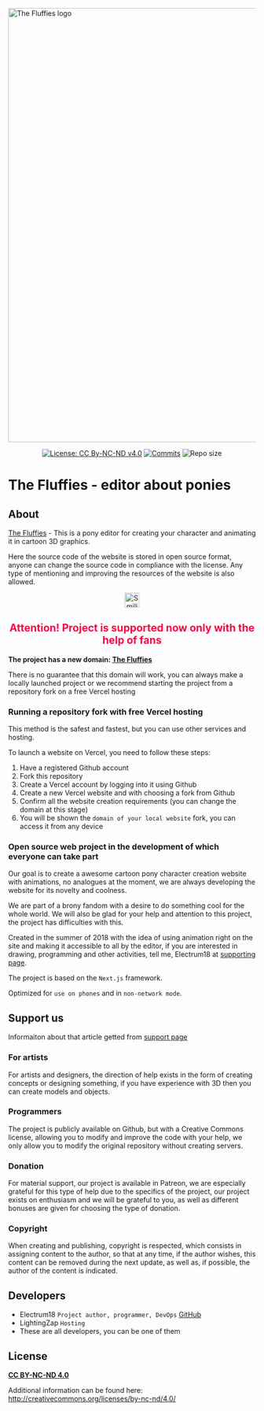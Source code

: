 <a href="https://the-fluffies.vercel.app" target="_blank" alt="The Fluffies website" rel="noopener noreferrer">
  <img width="882" src="https://raw.githubusercontent.com/Electrum18/The-Fluffies/master/public/img/announcement.png" alt="The Fluffies logo">
</a>

<p align="center">
  <a href="https://github.com/Electrum18/The-Fluffies/blob/master/LICENSE"><img src="https://img.shields.io/badge/license-CC%20By--NC--ND%20v4.0-yellow.svg" alt="License: CC By-NC-ND v4.0"></a>
  <a href="https://github.com/Electrum18/The-Fluffies/commits/master"><img src="https://img.shields.io/github/last-commit/Electrum18/The-Fluffies.svg" alt="Commits"></a>
  <img src="https://img.shields.io/github/repo-size/Electrum18/The-Fluffies.svg" alt="Repo size">
</p>

# The Fluffies - editor about ponies

## About

[The Fluffies](https://the-fluffies.vercel.app/) - This is a pony editor for creating your character and animating it in cartoon 3D graphics.

Here the source code of the website is stored in open source format, anyone can change the source code in compliance with the license. Any type of mentioning and improving the resources of the website is also allowed.

<p align="center">
<img width="30" src="https://files.everypony.ru/smiles/09/de/61c292.png" alt="Smiling Fluttershy">
</p>

<h2 style="color: #f04; text-align: center"> Attention! Project is supported now only with the help of fans </h2>

**The project has a new domain: [The Fluffies](https://the-fluffies.vercel.app/)**

There is no guarantee that this domain will work, you can always make a locally launched project or we recommend starting the project from a repository fork on a free Vercel hosting

### Running a repository fork with free Vercel hosting

This method is the safest and fastest, but you can use other services and hosting.

To launch a website on Vercel, you need to follow these steps:

1. Have a registered Github account
2. Fork this repository
3. Create a Vercel account by logging into it using Github
4. Create a new Vercel website and with choosing a fork from Github
5. Confirm all the website creation requirements (you can change the domain at this stage)
6. You will be shown the `domain of your local website` fork, you can access it from any device

### Open source web project in the development of which everyone can take part

Our goal is to create a awesome cartoon pony character creation website with animations, no analogues at the moment, we are always developing the website for its novelty and coolness.

We are part of a brony fandom with a desire to do something cool for the whole world. We will also be glad for your help and attention to this project, the project has difficulties with this.

Created in the summer of 2018 with the idea of ​​using animation right on the site and making it accessible to all by the editor, if you are interested in drawing, programming and other activities, tell me, Electrum18 at [supporting page](https://the-fluffies.vercel.app/support).

The project is based on the `Next.js` framework.

Optimized for `use on phones` and in `non-network mode`.

## Support us

Informaiton about that article getted from [support page](https://the-fluffies.vercel.app/support)

### For artists

For artists and designers, the direction of help exists in the form of creating concepts or designing something, if you have experience with 3D then you can create models and objects.

### Programmers

The project is publicly available on Github, but with a Creative Commons license, allowing you to modify and improve the code with your help, we only allow you to modify the original repository without creating servers.

### Donation

For material support, our project is available in Patreon, we are especially grateful for this type of help due to the specifics of the project, our project exists on enthusiasm and we will be grateful to you, as well as different bonuses are given for choosing the type of donation.

### Copyright

When creating and publishing, copyright is respected, which consists in assigning content to the author, so that at any time, if the author wishes, this content can be removed during the next update, as well as, if possible, the author of the content is indicated.

## Developers

- Electrum18 `Project author, programmer, DevOps` [GitHub](https://github.com/Electrum18)
- LightingZap `Hosting`
- These are all developers, you can be one of them

## License

**[CC BY-NC-ND 4.0](https://github.com/Electrum18/The-Fluffies/blob/master/LICENSE)**

Additional information can be found here: http://creativecommons.org/licenses/by-nc-nd/4.0/
